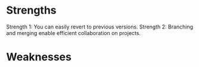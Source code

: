 # Strengths
Strength 1: You can easily revert to previous versions.
Strength 2: Branching and merging enable efficient collaboration on projects.
# Weaknesses